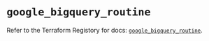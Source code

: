 # `google_bigquery_routine`

Refer to the Terraform Registory for docs: [`google_bigquery_routine`](https://registry.terraform.io/providers/hashicorp/google/5.21.0/docs/resources/bigquery_routine).
